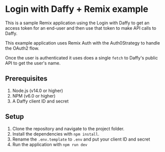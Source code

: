 # Login with Daffy + Remix example

This is a sample Remix application using the Login with Daffy to get an access token for an end-user and then use that token to make API calls to Daffy.

This example application uses Remix Auth with the Auth0Strategy to handle the OAuth2 flow.

Once the user is authenticated it uses does a single `fetch` to Daffy's public API to get the user's name.

## Prerequisites

1. Node.js (v14.0 or higher)
2. NPM (v6.0 or higher)
3. A Daffy client ID and secret

## Setup

1. Clone the repository and navigate to the project folder.
2. Install the dependencies with `npm install`.
3. Rename the `.env.template` to `.env` and put your client ID and secret
4. Run the application with `npm run dev`

